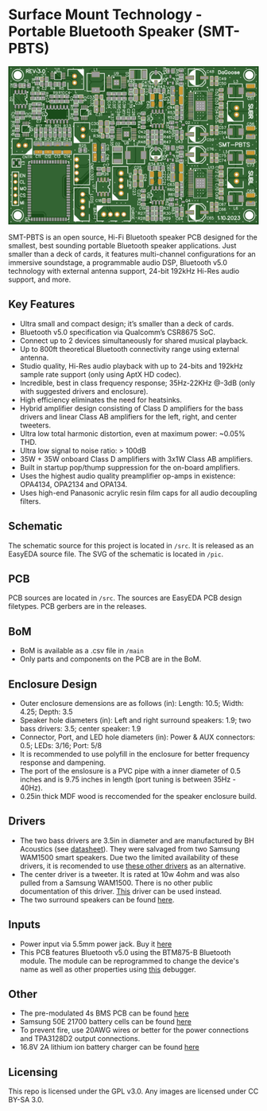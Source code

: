 # Surface Mount Technology - Portable Bluetooth Speaker (SMT-PBTS)
![alt text][top]

[top]: https://github.com/DaGooseYT/SMT-PBTS/blob/main/pic/top.png "Top"

SMT-PBTS is an open source, Hi-Fi Bluetooth speaker PCB designed for the smallest, best sounding portable Bluetooth speaker applications. Just smaller than a deck of cards, it features multi-channel configurations for an immersive soundstage, a programmable audio DSP, Bluetooth v5.0 technology with external antenna support, 24-bit 192kHz Hi-Res audio support, and more.

## Key Features

- Ultra small and compact design; it’s smaller than a deck of cards.
- Bluetooth v5.0 specification via Qualcomm’s CSR8675 SoC.
- Connect up to 2 devices simultaneously for shared musical playback.
- Up to 800ft theoretical Bluetooth connectivity range using external antenna.
- Studio quality, Hi-Res audio playback with up to 24-bits and 192kHz sample rate support (only using AptX HD codec).
- Incredible, best in class frequency response; 35Hz-22KHz @-3dB (only with suggested drivers and enclosure).
- High efficiency eliminates the need for heatsinks.
- Hybrid amplifier design consisting of Class D amplifiers for the bass drivers and linear Class AB amplifiers for the left, right, and center tweeters.
- Ultra low total harmonic distortion, even at maximum power: ~0.05% THD.
- Ultra low signal to noise ratio: > 100dB
- 35W + 35W onboard Class D amplifiers with 3x1W Class AB amplifiers.
- Built in startup pop/thump suppression for the on-board amplifiers.
- Uses the highest audio quality preamplifier op-amps in existence: OPA4134, OPA2134 and OPA134.
- Uses high-end Panasonic acrylic resin film caps for all audio decoupling filters.

## Schematic

The schematic source for this project is located in `/src`. It is released as an EasyEDA source file. The SVG of the schematic is located in `/pic`.

## PCB

PCB sources are located in `/src`. The sources are EasyEDA PCB design filetypes. PCB gerbers are in the releases.

## BoM
- BoM is available as a .csv file in `/main`
- Only parts and components on the PCB are in the BoM.

## Enclosure Design

- Outer enclosure demensions are as follows (in): Length: 10.5; Width: 4.25; Depth: 3.5
- Speaker hole diameters (in): Left and right surround speakers: 1.9; two bass drivers: 3.5; center speaker: 1.9
- Connector, Port, and LED hole diameters (in): Power & AUX connectors: 0.5; LEDs: 3/16; Port: 5/8
- It is recommended to use polyfill in the enclosure for better frequency response and dampening. 
- The port of the enslosure is a PVC pipe with a inner diameter of 0.5 inches and is 9.75 inches in length (port tuning is between 35Hz - 40Hz).
- 0.25in thick MDF wood is reccomended for the speaker enclosure build.

## Drivers

- The two bass drivers are 3.5in in diameter and are manufactured by BH Acoustics (see [datasheet](https://cdn.komachine.com/media/product-catalog/bh-acoustic_84067_fngrun.pdf)). They were salvaged from two Samsung WAM1500 smart speakers. Due two the limited availability of these drivers, it is recomended to use [these other drivers](https://www.parts-express.com/dayton-audio-nd90-4-3-1-2-aluminum-cone-full-range-neo-driver-4-ohm--290-208?gclid=EAIaIQobChMI4NT3tpzQ7QIVxqeGCh1ngwkfEAQYASABEgL25PD_BwE) as an alternative.
- The center driver is a tweeter. It is rated at 10w 4ohm and was also pulled from a Samsung WAM1500. There is no other public documentation of this driver. [This](https://www.amazon.com/dp/B00LSEVA8I/ref=sspa_dk_detail_4?psc=1&spLa=ZW5jcnlwdGVkUXVhbGlmaWVyPUExMjNDVFhLNklCVUdHJmVuY3J5cHRlZElkPUEwMTM0NTc4MTI4WFROUlVBVEI5OCZlbmNyeXB0ZWRBZElkPUEwNDU2MDk1MzIyMkdWSDRQRE5BNSZ3aWRnZXROYW1lPXNwX2RldGFpbDImYWN0aW9uPWNsaWNrUmVkaXJlY3QmZG9Ob3RMb2dDbGljaz10cnVl) driver can be used instead. 
- The two surround speakers can be found [here](https://a.co/d/8RPXRJ0).

## Inputs
- Power input via 5.5mm power jack. Buy it [here](https://www.parts-express.com/21-x-55mm-dc-coaxial-power-snap-in-jack--090-5030)
- This PCB features Bluetooth v5.0 using the BTM875-B Bluetooth module. The module can be reprogrammed to change the device's name as well as other properties using [this](https://www.digikey.com/short/0d7541zq) debugger.

## Other
- The pre-modulated 4s BMS PCB can be found [here](https://a.co/d/1r3xPFF)
- Samsung 50E 21700 battery cells can be found [here](https://www.18650batterystore.com/products/samsung-50e)
- To prevent fire, use 20AWG wires or better for the power connections and TPA3128D2 output connections.
- 16.8V 2A lithium ion battery charger can be found [here](https://a.co/d/1eIaQfp)

## Licensing
This repo is licensed under the GPL v3.0. Any images are licensed under CC BY-SA 3.0.
